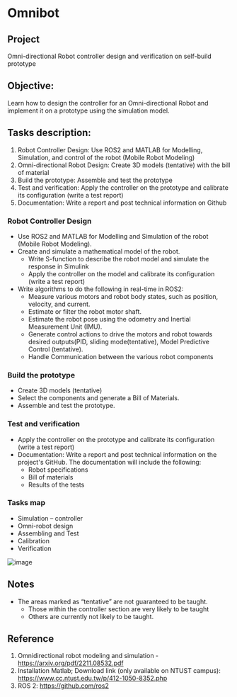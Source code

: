 # Omnibot
## Project
Omni-directional Robot controller design and verification on self-build prototype
## Objective: 
Learn how to design the controller for an Omni-directional Robot and implement it on a prototype using the simulation model. 
## Tasks description:
1. Robot Controller Design: Use ROS2 and MATLAB for Modelling, Simulation, and control of the robot (Mobile Robot Modeling)
2. Omni-directional Robot Design: Create 3D models (tentative) with the bill of material
3. Build the prototype: Assemble and test the prototype
4. Test and verification: Apply the controller on the prototype and calibrate its configuration (write a test report)
5. Documentation: Write a report and post technical information on Github
### Robot Controller Design
- Use ROS2 and MATLAB for Modelling and Simulation of the robot (Mobile Robot Modeling).
- Create and simulate a mathematical model of the robot.
  - Write S-function to describe the robot model and simulate the response in Simulink
  - Apply the controller on the model and calibrate its configuration (write a test report) 
- Write algorithms to do the following in real-time in ROS2:
  - Measure various motors and robot body states, such as position, velocity, and current. 
  - Estimate or filter the robot motor shaft.
  - Estimate the robot pose using the odometry and Inertial Measurement Unit (IMU).
  - Generate control actions to drive the motors and robot towards desired outputs(PID, sliding mode(tentative), Model Predictive Control (tentative).
  - Handle Communication between the various robot components
### Build the prototype
- Create 3D models (tentative)
- Select the components and generate a Bill of Materials.
- Assemble and test the prototype.
### Test and verification
- Apply the controller on the prototype and calibrate its configuration (write a test report)
- Documentation: Write a report and post technical information on the project's GitHub. The documentation will include the following:
  - Robot specifications
  - Bill of materials
  - Results of the tests
### Tasks map 
- Simulation – controller 
- Omni-robot design
- Assembling and Test 
- Calibration
- Verification

![image](https://github.com/iiotntust/Omnibot/assets/56021651/499e18c3-785c-474d-bdde-22ca7f4a7866)
## Notes
- The areas marked as “tentative” are not guaranteed to be taught. 
  - Those within the controller section are very likely to be taught
  - Others are currently not likely to be taught.
## Reference
1. Omnidirectional robot modeling and simulation - https://arxiv.org/pdf/2211.08532.pdf
2. Installation Matlab;
Download link (only available on NTUST campus): https://www.cc.ntust.edu.tw/p/412-1050-8352.php
3. ROS 2: https://github.com/ros2
